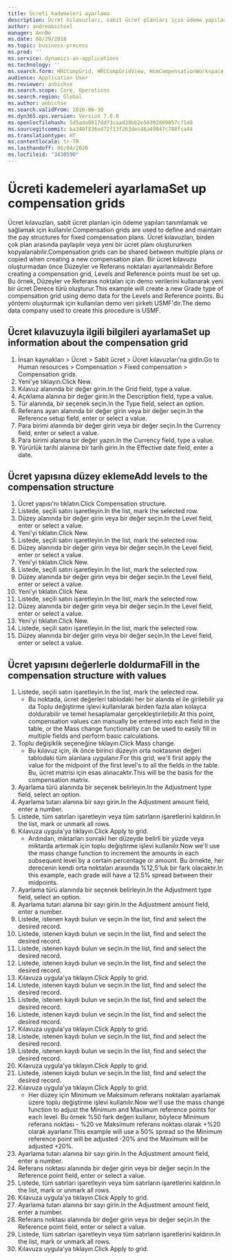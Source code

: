```yaml
---
title: Ücreti kademeleri ayarlama
description: Ücret kılavuzları, sabit ücret planları için ödeme yapıları tanımlamak ve sağlamak için kullanılır.
author: andreabichsel
manager: AnnBe
ms.date: 08/29/2018
ms.topic: business-process
ms.prod: ''
ms.service: dynamics-ax-applications
ms.technology: ''
ms.search.form: HRCCompGrid, HRCCompGridView, HcmCompensationWorkspace
audience: Application User
ms.reviewer: anbichse
ms.search.scope: Core, Operations
ms.search.region: Global
ms.author: anbichse
ms.search.validFrom: 2016-06-30
ms.dyn365.ops.version: Version 7.0.0
ms.openlocfilehash: 5d5ada0817dd73caad38bb2e50302869857c71d8
ms.sourcegitcommit: ba340f836e472f13f263dec46a49847c788fca44
ms.translationtype: HT
ms.contentlocale: tr-TR
ms.lasthandoff: 06/04/2020
ms.locfileid: "3430590"
---
```

# <a name="set-up-compensation-grids"></a><span data-ttu-id="da83e-103">Ücreti kademeleri ayarlama</span><span class="sxs-lookup"><span data-stu-id="da83e-103">Set up compensation grids</span></span>

<span data-ttu-id="da83e-104">Ücret kılavuzları, sabit ücret planları için ödeme yapıları tanımlamak ve sağlamak için kullanılır.</span><span class="sxs-lookup"><span data-stu-id="da83e-104">Compensation grids are used to define and maintain the pay structures for fixed compensation plans.</span></span> <span data-ttu-id="da83e-105">Ücret kılavuzları, birden çok plan arasında paylaşılır veya yeni bir ücret planı oluştururken kopyalanabilir.</span><span class="sxs-lookup"><span data-stu-id="da83e-105">Compensation grids can be shared between multiple plans or copied when creating a new compensation plan.</span></span>  <span data-ttu-id="da83e-106">Bir ücret kılavuzu oluşturmadan önce Düzeyler ve Referans noktaları ayarlanmalıdır.</span><span class="sxs-lookup"><span data-stu-id="da83e-106">Before creating a compensation grid, Levels and Reference points must be set up.</span></span> <span data-ttu-id="da83e-107">Bu örnek, Düzeyler ve Referans noktaları için demo verilerini kullanarak yeni bir ücret Derece türü oluşturur.</span><span class="sxs-lookup"><span data-stu-id="da83e-107">This example will create a new Grade type of compensation grid using demo data for the Levels and Reference points.</span></span> <span data-ttu-id="da83e-108">Bu yöntemi oluşturmak için kullanılan demo veri şirketi USMF'dir.</span><span class="sxs-lookup"><span data-stu-id="da83e-108">The demo data company used to create this procedure is USMF.</span></span>


## <a name="set-up-information-about-the-compensation-grid"></a><span data-ttu-id="da83e-109">Ücret kılavuzuyla ilgili bilgileri ayarlama</span><span class="sxs-lookup"><span data-stu-id="da83e-109">Set up information about the compensation grid</span></span>
1. <span data-ttu-id="da83e-110">İnsan kaynakları > Ücret > Sabit ücret > Ücret kılavuzları'na gidin.</span><span class="sxs-lookup"><span data-stu-id="da83e-110">Go to Human resources > Compensation > Fixed compensation > Compensation grids.</span></span>
2. <span data-ttu-id="da83e-111">Yeni'ye tıklayın.</span><span class="sxs-lookup"><span data-stu-id="da83e-111">Click New.</span></span>
3. <span data-ttu-id="da83e-112">Kılavuz alanında bir değer girin.</span><span class="sxs-lookup"><span data-stu-id="da83e-112">In the Grid field, type a value.</span></span>
4. <span data-ttu-id="da83e-113">Açıklama alanına bir değer girin.</span><span class="sxs-lookup"><span data-stu-id="da83e-113">In the Description field, type a value.</span></span>
5. <span data-ttu-id="da83e-114">Tür alanında, bir seçenek seçin.</span><span class="sxs-lookup"><span data-stu-id="da83e-114">In the Type field, select an option.</span></span>
6. <span data-ttu-id="da83e-115">Referans ayarı alanında bir değer girin veya bir değer seçin.</span><span class="sxs-lookup"><span data-stu-id="da83e-115">In the Reference setup field, enter or select a value.</span></span>
7. <span data-ttu-id="da83e-116">Para birimi alanında bir değer girin veya bir değer seçin.</span><span class="sxs-lookup"><span data-stu-id="da83e-116">In the Currency field, enter or select a value.</span></span>
8. <span data-ttu-id="da83e-117">Para birimi alanına bir değer yazın.</span><span class="sxs-lookup"><span data-stu-id="da83e-117">In the Currency field, type a value.</span></span>
9. <span data-ttu-id="da83e-118">Yürürlük tarihi alanına bir tarih girin.</span><span class="sxs-lookup"><span data-stu-id="da83e-118">In the Effective date field, enter a date.</span></span>

## <a name="add-levels-to-the-compensation-structure"></a><span data-ttu-id="da83e-119">Ücret yapısına düzey ekleme</span><span class="sxs-lookup"><span data-stu-id="da83e-119">Add levels to the compensation structure</span></span>
1. <span data-ttu-id="da83e-120">Ücret yapısı'nı tıklatın.</span><span class="sxs-lookup"><span data-stu-id="da83e-120">Click Compensation structure.</span></span>
2. <span data-ttu-id="da83e-121">Listede, seçili satırı işaretleyin.</span><span class="sxs-lookup"><span data-stu-id="da83e-121">In the list, mark the selected row.</span></span>
3. <span data-ttu-id="da83e-122">Düzey alanında bir değer girin veya bir değer seçin.</span><span class="sxs-lookup"><span data-stu-id="da83e-122">In the Level field, enter or select a value.</span></span>
4. <span data-ttu-id="da83e-123">Yeni'yi tıklatın.</span><span class="sxs-lookup"><span data-stu-id="da83e-123">Click New.</span></span>
5. <span data-ttu-id="da83e-124">Listede, seçili satırı işaretleyin.</span><span class="sxs-lookup"><span data-stu-id="da83e-124">In the list, mark the selected row.</span></span>
6. <span data-ttu-id="da83e-125">Düzey alanında bir değer girin veya bir değer seçin.</span><span class="sxs-lookup"><span data-stu-id="da83e-125">In the Level field, enter or select a value.</span></span>
7. <span data-ttu-id="da83e-126">Yeni'yi tıklatın.</span><span class="sxs-lookup"><span data-stu-id="da83e-126">Click New.</span></span>
8. <span data-ttu-id="da83e-127">Listede, seçili satırı işaretleyin.</span><span class="sxs-lookup"><span data-stu-id="da83e-127">In the list, mark the selected row.</span></span>
9. <span data-ttu-id="da83e-128">Düzey alanında bir değer girin veya bir değer seçin.</span><span class="sxs-lookup"><span data-stu-id="da83e-128">In the Level field, enter or select a value.</span></span>
10. <span data-ttu-id="da83e-129">Yeni'yi tıklatın.</span><span class="sxs-lookup"><span data-stu-id="da83e-129">Click New.</span></span>
11. <span data-ttu-id="da83e-130">Listede, seçili satırı işaretleyin.</span><span class="sxs-lookup"><span data-stu-id="da83e-130">In the list, mark the selected row.</span></span>
12. <span data-ttu-id="da83e-131">Düzey alanında bir değer girin veya bir değer seçin.</span><span class="sxs-lookup"><span data-stu-id="da83e-131">In the Level field, enter or select a value.</span></span>
13. <span data-ttu-id="da83e-132">Yeni'yi tıklatın.</span><span class="sxs-lookup"><span data-stu-id="da83e-132">Click New.</span></span>
14. <span data-ttu-id="da83e-133">Listede, seçili satırı işaretleyin.</span><span class="sxs-lookup"><span data-stu-id="da83e-133">In the list, mark the selected row.</span></span>
15. <span data-ttu-id="da83e-134">Düzey alanında bir değer girin veya bir değer seçin.</span><span class="sxs-lookup"><span data-stu-id="da83e-134">In the Level field, enter or select a value.</span></span>

## <a name="fill-in-the-compensation-structure-with-values"></a><span data-ttu-id="da83e-135">Ücret yapısını değerlerle doldurma</span><span class="sxs-lookup"><span data-stu-id="da83e-135">Fill in the compensation structure with values</span></span>
1. <span data-ttu-id="da83e-136">Listede, seçili satırı işaretleyin.</span><span class="sxs-lookup"><span data-stu-id="da83e-136">In the list, mark the selected row.</span></span>
    * <span data-ttu-id="da83e-137">Bu noktada, ücret değerleri tablodaki her bir alanda el ile girilebilir ya da Toplu değiştirme işlevi kullanılarak birden fazla alan kolayca doldurabilir ve temel hesaplamalar gerçekleştirilebilir.</span><span class="sxs-lookup"><span data-stu-id="da83e-137">At this point, compensation values can manually be entered into each field in the table, or the Mass change functionality can be used to easily fill in multiple fields and perform basic calculations.</span></span>  
2. <span data-ttu-id="da83e-138">Toplu değişiklik seçeneğine tıklayın.</span><span class="sxs-lookup"><span data-stu-id="da83e-138">Click Mass change.</span></span>
    * <span data-ttu-id="da83e-139">Bu kılavuz için, ilk önce birinci düzeyin orta noktasının değeri tablodaki tüm alanlara uygulanır.</span><span class="sxs-lookup"><span data-stu-id="da83e-139">For this grid, we'll first apply the value for the midpoint of the first level's to all the fields in the table.</span></span> <span data-ttu-id="da83e-140">Bu, ücret matrisi için esas alınacaktır.</span><span class="sxs-lookup"><span data-stu-id="da83e-140">This will be the basis for the compensation matrix.</span></span>  
3. <span data-ttu-id="da83e-141">Ayarlama türü alanında bir seçenek belirleyin.</span><span class="sxs-lookup"><span data-stu-id="da83e-141">In the Adjustment type field, select an option.</span></span>
4. <span data-ttu-id="da83e-142">Ayarlama tutarı alanına bir sayı girin.</span><span class="sxs-lookup"><span data-stu-id="da83e-142">In the Adjustment amount field, enter a number.</span></span>
5. <span data-ttu-id="da83e-143">Listede, tüm satırları işaretleyin veya tüm satırların işaretlerini kaldırın.</span><span class="sxs-lookup"><span data-stu-id="da83e-143">In the list, mark or unmark all rows.</span></span>
6. <span data-ttu-id="da83e-144">Kılavuza uygula'ya tıklayın.</span><span class="sxs-lookup"><span data-stu-id="da83e-144">Click Apply to grid.</span></span>
    * <span data-ttu-id="da83e-145">Ardından, miktarları sonraki her düzeyde belirli bir yüzde veya miktarda artırmak için toplu değiştirme işlevi kullanılır.</span><span class="sxs-lookup"><span data-stu-id="da83e-145">Now we'll use the mass change function to increment the amounts in each subsequent level by a certain percentage or amount.</span></span> <span data-ttu-id="da83e-146">Bu örnekte, her derecenin kendi orta noktaları arasında %12,5'luk bir fark olacaktır.</span><span class="sxs-lookup"><span data-stu-id="da83e-146">In this example, each grade will have a 12.5% spread between their midpoints.</span></span>  
7. <span data-ttu-id="da83e-147">Ayarlama türü alanında bir seçenek belirleyin.</span><span class="sxs-lookup"><span data-stu-id="da83e-147">In the Adjustment type field, select an option.</span></span>
8. <span data-ttu-id="da83e-148">Ayarlama tutarı alanına bir sayı girin.</span><span class="sxs-lookup"><span data-stu-id="da83e-148">In the Adjustment amount field, enter a number.</span></span>
9. <span data-ttu-id="da83e-149">Listede, istenen kaydı bulun ve seçin.</span><span class="sxs-lookup"><span data-stu-id="da83e-149">In the list, find and select the desired record.</span></span>
10. <span data-ttu-id="da83e-150">Listede, istenen kaydı bulun ve seçin.</span><span class="sxs-lookup"><span data-stu-id="da83e-150">In the list, find and select the desired record.</span></span>
11. <span data-ttu-id="da83e-151">Listede, istenen kaydı bulun ve seçin.</span><span class="sxs-lookup"><span data-stu-id="da83e-151">In the list, find and select the desired record.</span></span>
12. <span data-ttu-id="da83e-152">Listede, istenen kaydı bulun ve seçin.</span><span class="sxs-lookup"><span data-stu-id="da83e-152">In the list, find and select the desired record.</span></span>
13. <span data-ttu-id="da83e-153">Kılavuza uygula'ya tıklayın.</span><span class="sxs-lookup"><span data-stu-id="da83e-153">Click Apply to grid.</span></span>
14. <span data-ttu-id="da83e-154">Listede, istenen kaydı bulun ve seçin.</span><span class="sxs-lookup"><span data-stu-id="da83e-154">In the list, find and select the desired record.</span></span>
15. <span data-ttu-id="da83e-155">Listede, istenen kaydı bulun ve seçin.</span><span class="sxs-lookup"><span data-stu-id="da83e-155">In the list, find and select the desired record.</span></span>
16. <span data-ttu-id="da83e-156">Listede, istenen kaydı bulun ve seçin.</span><span class="sxs-lookup"><span data-stu-id="da83e-156">In the list, find and select the desired record.</span></span>
17. <span data-ttu-id="da83e-157">Kılavuza uygula'ya tıklayın.</span><span class="sxs-lookup"><span data-stu-id="da83e-157">Click Apply to grid.</span></span>
18. <span data-ttu-id="da83e-158">Listede, istenen kaydı bulun ve seçin.</span><span class="sxs-lookup"><span data-stu-id="da83e-158">In the list, find and select the desired record.</span></span>
19. <span data-ttu-id="da83e-159">Listede, istenen kaydı bulun ve seçin.</span><span class="sxs-lookup"><span data-stu-id="da83e-159">In the list, find and select the desired record.</span></span>
20. <span data-ttu-id="da83e-160">Kılavuza uygula'ya tıklayın.</span><span class="sxs-lookup"><span data-stu-id="da83e-160">Click Apply to grid.</span></span>
21. <span data-ttu-id="da83e-161">Listede, istenen kaydı bulun ve seçin.</span><span class="sxs-lookup"><span data-stu-id="da83e-161">In the list, find and select the desired record.</span></span>
22. <span data-ttu-id="da83e-162">Kılavuza uygula'ya tıklayın.</span><span class="sxs-lookup"><span data-stu-id="da83e-162">Click Apply to grid.</span></span>
    * <span data-ttu-id="da83e-163">Her düzey için Minimum ve Maksimum referans noktaları ayarlamak üzere toplu değiştirme işlevi kullanılır.</span><span class="sxs-lookup"><span data-stu-id="da83e-163">Now we'll use the mass change function to adjust the Minimum and Maximum reference points for each level.</span></span> <span data-ttu-id="da83e-164">Bu örnek %50 fark değeri kullanır, böylece Minimum referans noktası - %20 ve Maksimum referans noktası olarak +%20 olarak ayarlanır.</span><span class="sxs-lookup"><span data-stu-id="da83e-164">This example will use a 50% spread so the Minimum reference point will be adjusted -20% and the Maximum will be adjusted +20%.</span></span>  
23. <span data-ttu-id="da83e-165">Ayarlama tutarı alanına bir sayı girin.</span><span class="sxs-lookup"><span data-stu-id="da83e-165">In the Adjustment amount field, enter a number.</span></span>
24. <span data-ttu-id="da83e-166">Referans noktası alanında bir değer girin veya bir değer seçin.</span><span class="sxs-lookup"><span data-stu-id="da83e-166">In the Reference point field, enter or select a value.</span></span>
25. <span data-ttu-id="da83e-167">Listede, tüm satırları işaretleyin veya tüm satırların işaretlerini kaldırın.</span><span class="sxs-lookup"><span data-stu-id="da83e-167">In the list, mark or unmark all rows.</span></span>
26. <span data-ttu-id="da83e-168">Kılavuza uygula'ya tıklayın.</span><span class="sxs-lookup"><span data-stu-id="da83e-168">Click Apply to grid.</span></span>
27. <span data-ttu-id="da83e-169">Ayarlama tutarı alanına bir sayı girin.</span><span class="sxs-lookup"><span data-stu-id="da83e-169">In the Adjustment amount field, enter a number.</span></span>
28. <span data-ttu-id="da83e-170">Referans noktası alanında bir değer girin veya bir değer seçin.</span><span class="sxs-lookup"><span data-stu-id="da83e-170">In the Reference point field, enter or select a value.</span></span>
29. <span data-ttu-id="da83e-171">Listede, tüm satırları işaretleyin veya tüm satırların işaretlerini kaldırın.</span><span class="sxs-lookup"><span data-stu-id="da83e-171">In the list, mark or unmark all rows.</span></span>
30. <span data-ttu-id="da83e-172">Kılavuza uygula'ya tıklayın.</span><span class="sxs-lookup"><span data-stu-id="da83e-172">Click Apply to grid.</span></span>

